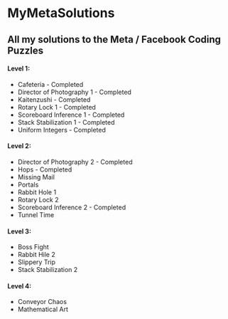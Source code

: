 # MyMetaSolutions
## All my solutions to the Meta / Facebook Coding Puzzles

#### Level 1:
* Cafeteria - Completed
* Director of Photography 1 - Completed
* Kaitenzushi - Completed
* Rotary Lock 1 - Completed
* Scoreboard Inference 1 - Completed
* Stack Stabilization 1 - Completed
* Uniform Integers - Completed

#### Level 2:
* Director of Photography 2 - Completed
* Hops - Completed
* Missing Mail
* Portals
* Rabbit Hole 1
* Rotary Lock 2
* Scoreboard Inference 2 - Completed
* Tunnel Time

#### Level 3:
* Boss Fight
* Rabbit Hile 2
* Slippery Trip
* Stack Stabilization 2

#### Level 4:
* Conveyor Chaos
* Mathematical Art
